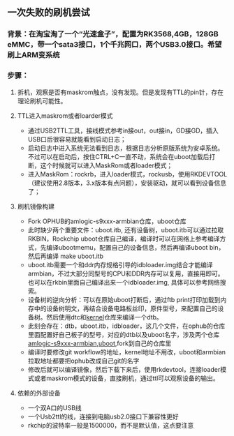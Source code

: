 ## 一次失败的刷机尝试
### 背景：在淘宝淘了一个“光速盒子”，配置为RK3568,4GB，128GB eMMC，带一个sata3接口，1个千兆网口，两个USB3.0接口。希望刷上ARM变系统

### 步骤：
1. 拆机，观察是否有maskrom触点，没有发现。但是发现有TTL的pin针，存在理论刷机可能性。

2. TTL进入maskrom或者loarder模式
   - 通过USB2TTL工具，接线模式参考in接out，out接in，GD接GD，插入USB口后很容易就能看到启动日志；
   - 启动日志中进入系统无法看到日志，根据日志分析原版系统为安卓系统。不过可以在启动后，按住CTRL+C一直不动，系统会在uboot加载后打断，这个时候就可以进入MaskRom或者loader模式；
   - 进入MaskRom：rockrb，进入loader模式，rockusb，使用RKDEVTOOL（建议使用2.8版本，3.x版本有点问题），安装驱动，就可以看到设备信息了；

3. 刷机镜像构建
   - Fork OPHUB的amlogic-s9xxx-armbian仓库，uboot仓库
   - 此时缺少两个重要文件：uboot.itb, 还有设备树，uboot.itb可以通过拉取RKBIN，Rockchip uboot仓库自己编译，编译时可以在网络上参考编译方式，先编译ubootmemu，配置自己的设备信息，然后再编译uboot bin，然后再编译 make uboot.itb
   - uboot.itb需要一个和ddr内存规格引导的idbloader.img结合才能编译armbian，不过大部分同型号的CPU和DDR内存可以复用，直接用即可。也可以在rkbin里面自己编译出来一个idbloader.img, 具体可以参考网络搜索。
   - 设备树的逆向分析：可以在原始uboot打断后，通过ftb print打印加载到内存中的设备树明文，再结合设备电路板丝印，原件型号，来配置自己的设备树。然后使用dtc和[kernel](https://github.com/ophub/kernel)仓库来编译一个dtb。
   - 此刻会存在：dtb，uboot.itb，idbloader，这几个文件，在ophub的仓库里面配置好自己板子的型号，对应的dtb以及uboot名字，涉及两个仓库[amlogic-s9xxx-armbian](https://github.com/ophub/amlogic-s9xxx-armbian),[uboot](https://github.com/ophub/u-boot),fork到自己的仓库里
   - 编译时要修改git workflow的地址，kernel地址不用改，uboot和armbian拉取地址都要把ophub改成自己git的名字
   - 修改后就可以编译镜像，然后下载下来后，使用rkdevtool，连接loader模式或者maskrom模式的设备，直接刷机，通过ttl可以观察设备的输出。
  
4. 依赖的外部设备
   - 一个双A口的USB线
   - 一个Usb2ttl的线，连接到电脑usb2.0接口下兼容性更好
   - rkchip的波特率一般是1500000，而不是默认值，这点要注意
